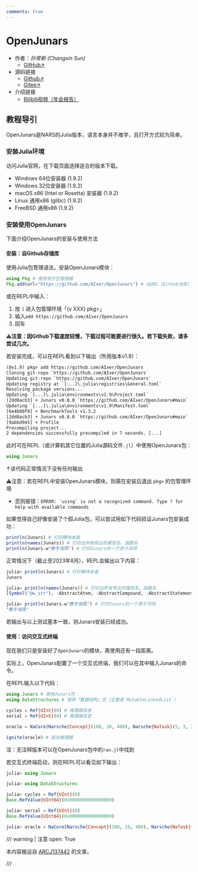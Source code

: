 ```yaml
---
comments: true
---
```


# OpenJunars

- 作者：*孙常新 (Changxin Sun)*
  - [GitHub↗](https://github.com/AIxer)
- 源码链接
  - [Github↗](https://github.com/AIxer/OpenJunars)
  - [Gitee↗](https://gitee.com/junars/nacore6)
- 介绍链接
  - [Bilibili视频（年会报告）](https://www.bilibili.com/video/BV15m4y1Q7yD?p=3)

## 教程导引

OpenJunars是NARS的Julia版本，语言本身并不难学，且打开方式较为简单。

### 安装Julia环境

访问Julia官网，在下载页面选择适合的版本下载。

- Windows 64位安装器 (1.9.2)
- Windows 32位安装器 (1.9.2)
- macOS x86 (Intel or Rosetta) 安装器 (1.9.2)
- Linux 通用x86 (glibc) (1.9.2)
- FreeBSD 通用x86 (1.9.2)

### 安装使用OpenJunars

下面介绍OpenJunars的安装与使用方法

#### 安装：自Github存储库

使用Julia包管理语法，安装OpenJunars模块：

```julia
using Pkg # 使用官方包管理器
Pkg.add(url="https://github.com/AIxer/OpenJunars") # 从URL（Github仓库）安装
```

或在REPL中输入：

1. 按 `]` 进入包管理环境「(v XXX) pkg>」
2. 输入`add https://github.com/AIxer/OpenJunars`
3. 回车

**⚠注意：因Github下载速度较慢，下载过程可能要进行很久。若下载失败，请多尝试几次。**

若安装完成，可以在REPL看到以下输出（所用版本v1.9）：

```txt
(@v1.9) pkg> add https://github.com/AIxer/OpenJunars
Cloning git-repo `https://github.com/AIxer/OpenJunars`
Updating git-repo `https://github.com/AIxer/OpenJunars`
Updating registry at `[...]\.julia\registries\General.toml`
Resolving package versions...
Updating `[...]\.julia\environments\v1.9\Project.toml`
[2dd0acb3] + Junars v0.8.0 `https://github.com/AIxer/OpenJunars#main`
Updating `[...]\.julia\environments\v1.9\Manifest.toml`
[6e4b80f9] + BenchmarkTools v1.3.2
[2dd0acb3] + Junars v0.8.0 `https://github.com/AIxer/OpenJunars#main`
[9abbd945] + Profile
Precompiling project...
2 dependencies successfully precompiled in 7 seconds. [...]
```

此时可在REPL（或计算机其它位置的Julia源码文件`.jl`）中使用OpenJunars包：

```julia
using Junars
```

↑该代码正常情况下没有任何输出

⚠注意：若在REPL中安装OpenJunars模块，则需在安装后退出 `pkg>` 的包管理环境

- 否则报错：```ERROR: `using` is not a recognized command. Type ? for help with available commands```

如果觉得自己好像安装了个假Julia包，可以尝试用如下代码验证Junars包安装成功：

```julia
println(Junars) # 打印模块本身
println(names(Junars)) # 打印出所有导出的属性名、函数名
println(Junars.w"原子词项") # 打印Junars的一个原子词项
```

正常情况下（截止至2023年8月），REPL会输出以下内容：

```julia
julia> println(Junars) # 打印模块本身
Junars

julia> println(names(Junars)) # 打印出所有导出的属性名、函数名
[Symbol("@w_str"), :AbstractAtom, :AbstractCompound, :AbstractStatement, :AbstractVariable, :Action, :Admins, :Atom, :BLinkRecord, :Backward, :BackwardWeak, :Belief, :Budget, :COMPONENT, :COMPONENT_CONDITION, :COMPONENT_STATEMENT, :COMPOUND, :COMPOUND_CONDITION, :COMPOUND_STATEMENT, :Compound, :CompoundBackward, :CompoundBackwardWeak, :CompoundForward, :Concept, :Conjunction, :Control, :DVar, :Disjunction, :Entity, :Equivalence, :ExtDiff, :ExtImage, :ExtIntersection, :ExtSet, :FOTerm, :Forward, :Gene, :HashValue, :IVar, :Image, :Implication, :Inference, :Inheritance, :IntDiff, :IntImage, :IntIntersection, :IntSet, :Judgement, :Junars, :LinkStyle, :LinkTree, :NALDifference, :NALIntersection, :NALSet, :NaCore, :NaTask, :Nar, :Narsche, :Negation, :PlaceHolder, :Product, :QVar, :Question, :Racer, :RuleStyle, :SELF, :Sentence, :Similarity, :Stamp, :Statement, :TRANSFORM, :Table, :TaskLink, :Term, :TermLink, :Token, :Truth, :Variable, :Word, :abduction, :above_threshold, :absexpdiff, :absorb!, :activate!, :add!, :addone, :analogy, :and, :anonymous_analogy, :applysubs!, :attach!, :ave_ari, :ave_geo, :ave_priority, :bgt, :bro, :c2w, :calcbgt, :clear!, :comparision, :conceptualize, :contraposition, :conversion, :cpx, :cycle!, :dec_durability!, :dec_priority!, :dec_quality!, :deduction, :derivetask!, :derivetask1, :derivetask2, :difference, :dispatch, :dispatch2, :durability, :exemplification, :expect, :findsubstitute, :forget!, :has, :hasivar, :hasvar, :ignite, :inc_durability!, :inc_priority!, :inc_quality!, :induction, :intersection, :into_track!, :inv_abd, :inv_ana, :inv_anonymous_ana, :inv_com, :inv_ded, :inv_difference, :inv_ind, :inv_reduceconj, :inv_reduceconj_neg, :inv_reducedisj, :iscommutative, :isconstant, :isjudgment, :isnegative, :isopenvar, :isvar, :localmatch, :name, :negation, :now, :or, :out_track!, :overlapped, :parse_term, :parsese, :pick, :preparelinks, :priority, :put!, :putback!, :quality, :rank, :reduceconj, :reduceconj_neg, :reducedisj, :remove!, :renamevar!, :resemblance, :revise, :revision, :t2q, :take!, :target, :token, :transformrela, :trysolution!, :unify!, :unionstamp, :w2c, :∧, :∨, :⊖, :⋂, :⋃]

julia> println(Junars.w"原子词项") # 打印Junars的一个原子词项
"原子词项"

```

若输出与以上测试基本一致，则Junars安装已经成功。

#### 使用：访问交互式终端

现在我们只是安装好了`OpenJunars`的模块，离使用还有一段距离。

实际上，OpenJunars配置了一个交互式终端，我们可以在其中输入Junars的命令。

在REPL输入以下代码：

```julia
using Junars # 使用Junars包
using DataStructures # 使用「数据结构」包（主要是`MutableLinkedList`）

cycles = Ref{UInt}(0) # 推理器信息
serial = Ref{UInt}(0) # 推理器信息

oracle = NaCore(Narsche{Concept}(100, 10, 400), Narsche{NaTask}(5, 3, 20), MutableLinkedList{NaTask}(), serial, cycles); # 构造推理器

ignite(oracle) # 启动推理器
```

注：无注释版本可以在OpenJunars包中的`run.jl`中找到

若交互式终端启动，则在REPL可以看见如下输出：

```julia
julia> using Junars

julia> using DataStructures

julia> cycles = Ref{UInt}(0)
Base.RefValue{UInt64}(0x0000000000000000)

julia> serial = Ref{UInt}(0)
Base.RefValue{UInt64}(0x0000000000000000)

julia> oracle = NaCore(Narsche{Concept}(100, 10, 400), Narsche{NaTask}(5, 3, 20), MutableLinkedList{NaTask}(), serial, cycles);

```

/// warning | 注意
    open: True

本内容搬运自 [ARCJ137442](https://github.com/ARCJ137442) 的文章。

///
